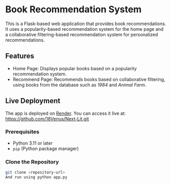 # Book Recommendation System

This is a Flask-based web application that provides book recommendations. It uses a popularity-based recommendation system for the home page and a collaborative filtering-based recommendation system for personalized recommendations.

## Features
- Home Page: Displays popular books based on a popularity recommendation system.
- Recommend Page: Recommends books based on collaborative filtering, using books from the database such as *1984* and *Animal Farm*.

## Live Deployment
The app is deployed on [Render](https://render.com). You can access it live at: https://github.com/18Venus/Next-Lit.git

### Prerequisites
- Python 3.11 or later
- `pip` (Python package manager)

### Clone the Repository
```bash
git clone <repository-url>
And run using python app.py
